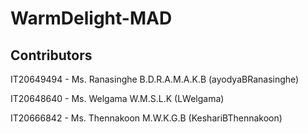 # WarmDelight-MAD


## Contributors

IT20649494 - Ms. Ranasinghe B.D.R.A.M.A.K.B (ayodyaBRanasinghe)

IT20648640 - Ms. Welgama W.M.S.L.K (LWelgama)

IT20666842 - Ms. Thennakoon M.W.K.G.B (KeshariBThennakoon)
